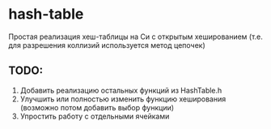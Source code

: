 # hash-table
Простая реализация хеш-таблицы на Си с открытым хешированием (т.е. для разрешения коллизий используется метод цепочек)

## TODO:
1. Добавить реализацию остальных функций из HashTable.h
2. Улучшить или полностью изменить функцию хеширования (возможно потом добавить выбор функции)
3. Упростить работу с отдельными ячейками 
